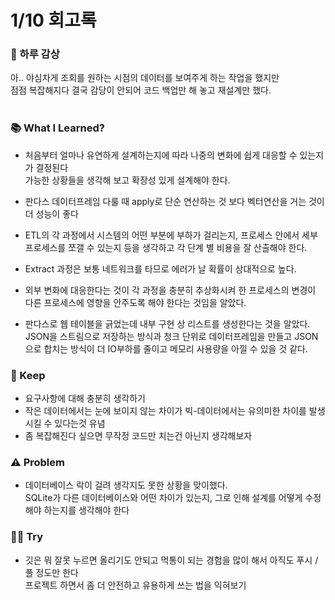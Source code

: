 # 1/10 회고록 <br>

### 🌅 하루 감상
아.. 야심차게 조회를 원하는 시점의 데이터를 보여주게 하는 작업을 했지만<br>
점점 복잡해지다 결국 감당이 안되어 코드 백업만 해 놓고 재설계만 했다.<br>
<br>


### 📚 What I Learned?

- 처음부터 얼마나 유연하게 설계하는지에 따라 나중의 변화에 쉽게 대응할 수 있는지가 결정된다<br>
  가능한 상황들을 생각해 보고 확장성 있게 설계해야 한다.
- 판다스 데이터프레임 다룰 때 apply로 단순 연산하는 것 보다 벡터연산을 거는 것이 더 성능이 좋다
- ETL의 각 과정에서 시스템의 어떤 부분에 부하가 걸리는지, 프로세스 안에서 세부 프로세스를 쪼갤 수 있는지 등을 생각하고 각 단계 별 비용을 잘 산출해야 한다.

- Extract 과정은 보통 네트워크를 타므로 에러가 날 확률이 상대적으로 높다.<br>

- 외부 변화에 대응한다는 것이 각 과정을 충분히 추상화시켜 한 프로세스의 변경이 다른 프로세스에 영향을 안주도록 해야 한다는 것임을 알았다.
 
- 판다스로 웹 테이블을 긁었는데 내부 구현 상 리스트를 생성한다는 것을 알았다.<br>
  JSON을 스트림으로 저장하는 방식과 청크 단위로 데이터프레임을 만들고 JSON으로 합치는 방식이 더 IO부하를 줄이고 메모리 사용량을 아낄 수 있을 것 같다.<br>



### 💾 Keep
- 요구사항에 대해 충분히 생각하기
- 작은 데이터에서는 눈에 보이지 않는 차이가 빅-데이터에서는 유의미한 차이를 발생시킬 수 있다는것 유념
- 좀 복잡해진다 싶으면 무작정 코드만 치는건 아닌지 생각해보자

### ⚠️ Problem
- 데이터베이스 락이 걸려 생각지도 못한 상황을 맞이했다.<br>
  SQLite가 다른 데이터베이스와 어떤 차이가 있는지, 그로 인해 설계를 어떻게 수정해야 하는지를 생각해야 한다



### 🏃‍♂️ Try
- 깃은 뭐 잘못 누르면 올리기도 안되고 먹통이 되는 경험을 많이 해서 아직도 푸시 / 풀 정도만 한다 <br>
  프로젝트 하면서 좀 더 안전하고 유용하게 쓰는 법을 익혀보기
